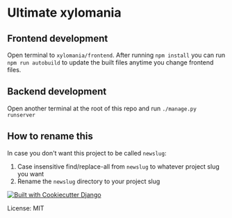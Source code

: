 # Ultimate xylomania

## Frontend development

Open terminal to `xylomania/frontend`. After running `npm install` you can run `npm run autobuild` to update the built files anytime you change frontend files.

## Backend development

Open another terminal at the root of this repo and run `./manage.py runserver`

## How to rename this

In case you don't want this project to be called `newslug`:

1. Case insensitive find/replace-all from `newslug` to whatever project slug you want
2. Rename the `newslug` directory to your project slug


[![Built with Cookiecutter Django](https://img.shields.io/badge/built%20with-Cookiecutter%20Django-ff69b4.svg?logo=cookiecutter)](https://github.com/cookiecutter/cookiecutter-django/)

License: MIT

